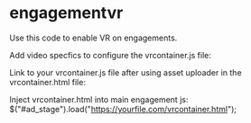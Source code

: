 # engagementvr

Use this code to enable VR on engagements.

Add video specfics to configure the vrcontainer.js file:

Link to your vrcontainer.js file after using asset uploader in the vrcontainer.html file:

Inject vrcontainer.html into main engagement js:
$("#ad_stage").load("https://yourfile.com/vrcontainer.html");
